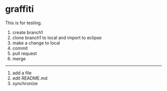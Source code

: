 graffiti
========

This is for testing.
1. create branch1
2. clone branch1 to local and import to eclipse
3. make a change to local
4. commit
5. pull request
6. merge

-----------------------------------------------------

1. add a file
2. edit README.md
3. synchronize